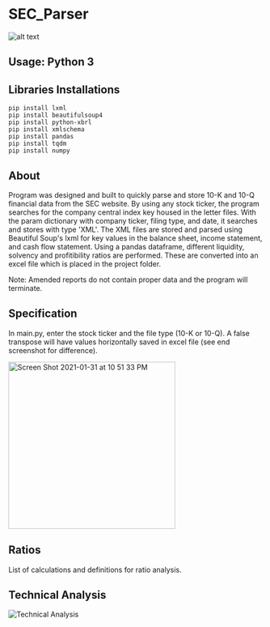 # SEC_Parser

![alt text](https://forthebadge.com/images/badges/made-with-python.svg) 

## Usage: Python 3

## Libraries Installations
```
pip install lxml
pip install beautifulsoup4
pip install python-xbrl
pip install xmlschema
pip install pandas
pip install tqdm
pip install numpy

```

## About
Program was designed and built to quickly parse and store 10-K and 10-Q financial data from the SEC website. By using any stock ticker, the program searches for the company central index key housed in the letter files. With the param dictionary with company ticker, filing type, and date, it searches and stores with type 'XML'. The XML files are stored and parsed using Beautiful Soup's lxml for key values in the balance sheet, income statement, and cash flow statement. Using a pandas dataframe, different liquidity, solvency and profitibility ratios are performed. These are converted into an excel file which is placed in the project folder.


Note: Amended reports do not contain proper data and the program will terminate. 

## Specification
In main.py, enter the stock ticker and the file type (10-K or 10-Q). A false transpose will have values horizontally saved in excel file (see end screenshot for difference).

<img width="330" alt="Screen Shot 2021-01-31 at 10 51 33 PM" src="https://user-images.githubusercontent.com/56742122/106424377-eb058e00-6416-11eb-8f1f-26b5c5f8f76d.png">


## Ratios 
List of calculations and definitions for ratio analysis. 

## Technical Analysis
![Technical Analysis](https://github.com/mcalmette/TechnicalAnalysis)
